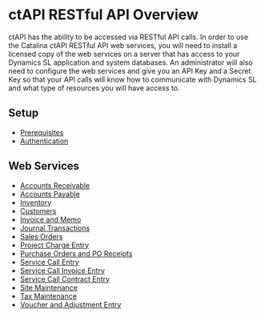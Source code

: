 ctAPI RESTful API Overview
=======
ctAPI has the ability to be accessed via RESTful API calls.  In order to use the Catalina ctAPI RESTful API web services, you will need to install a licensed copy of the web services on a server that has access to your Dynamics SL application and system databases.  An administrator will also need to configure the web services and give you an API Key and a Secret Key so that your API calls will know how to communicate with Dynamics SL and what type of resources you will have access to.

## Setup
* [Prerequisites](https://github.com/CatalinaTechnology/ctDynamicsSL/wiki/ctDynamicsSL-RESTful-API-Overview#prerequisites)
* [Authentication](https://github.com/CatalinaTechnology/ctDynamicsSL/wiki/ctDynamicsSL-RESTful-API-Overview#authentication-for-ctdynamicssl-requires-the-following)

## Web Services
* [Accounts Receivable](https://github.com/CatalinaTechnology/ctDynamicsSL/wiki/Accounts-Receivable-RESTful-API-Web-Service)
* [Accounts Payable](https://github.com/CatalinaTechnology/ctDynamicsSL/wiki/Accounts-Payable-RESTful-API-Web-Service)
* [Inventory](https://github.com/CatalinaTechnology/ctDynamicsSL/wiki/Inventory-RESTful-API-Web-Service)
* [Customers]()
* [Invoice and Memo]()
* [Journal Transactions]()
* [Sales Orders]()
* [Project Charge Entry]()
* [Purchase Orders and PO Receipts]()
* [Service Call Entry]()
* [Service Call Invoice Entry]()
* [Service Call Contract Entry]()
* [Site Maintenance]()
* [Tax Maintenance]()
* [Voucher and Adjustment Entry]()


